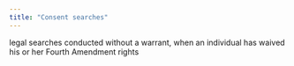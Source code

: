 ```yaml
---
title: "Consent searches"
---
```

legal searches conducted without a warrant, when an individual has waived his or her Fourth Amendment rights

